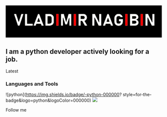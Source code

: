 [![Header](https://github.com/VladimirNagibin/VladimirNagibin/blob/main/assets/pic.jpg)](https://github.com/VladimirNagibin)

## I am a python developer actively looking for a job.

Latest

### Languages and Tools
![python](https://img.shields.io/badge/-python-000000?
style=for-the-badge&logo=python&logoColor=000000)
![](https://img.shields.io/badge/just%20the%20message-8A2BE2)


Follow me